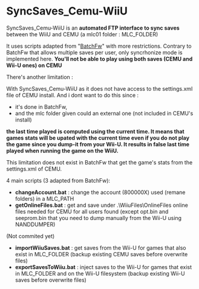 # SyncSaves_Cemu-WiiU

SyncSaves_Cemu-WiiU is an **automated FTP interface to sync saves** between the WiiU and CEMU (a mlc01 folder : MLC_FOLDER)



It uses scripts adapted from "[BatchFw](https://github.com/Laf111/CEMU-Batch-Framework)" with more restrictions. Contrary to BatchFw that allows multiple saves per user, only syncrhonize mode is implemented here. **You'll not be able to play using both saves (CEMU and Wii-U ones) on CEMU**

There's another limitation : 

With SyncSaves_Cemu-WiiU as it does not have access to the settings.xml file of CEMU install.
And i dont want to do this since :
- it's done in BatchFw,
- and the mlc folder given could an external one (not included in CEMU's install)

**the last time played is computed using the current time. It means that games stats will be upated with the current time even if you do not play the game since you dump-it from your Wii-U. It results in false last time played when running the game on the WiiU.**

This limitation does not exist in BatchFw that get the game's stats from the settings.xml of CEMU. 

4 main scripts (3 adapted from BatchFw):

- **changeAccount.bat** : change the account (800000X) used (remane folders) in a MLC_PATH
- **getOnlineFiles.bat** : get and save under .\WiiuFiles\OnlineFiles online files needed for CEMU for all users found
  (except opt.bin and seeprom.bin that you need to dump manually from the Wii-U using NANDDUMPER)

(Not commited yet)
- **importWiiuSaves.bat** : get saves from the Wii-U for games that also exist in MLC_FOLDER (backup existing CEMU saves before overwrite files)
- **exportSavesToWiiu.bat** : inject saves to the Wii-U for games that exist in MLC_FOLDER and on the Wii-U filesystem (backup existing Wii-U saves before overwrite files)

